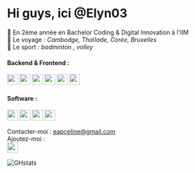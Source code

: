 # Hi guys, ici @Elyn03

🌱 En 2ème année en Bachelor Coding & Digital Innovation à l'IIM <br>
💞️ Le voyage *: Cambodge, Thaïlade, Corée, Bruxelles* <br>
💞️ Le sport *: badminton , volley*
<br>

#### Backend &  Frontend :
<p><img width="25px" src="https://cdn.jsdelivr.net/gh/devicons/devicon/icons/python/python-plain.svg"> 
<img width="25px" src="https://cdn.jsdelivr.net/gh/devicons/devicon/icons/html5/html5-plain.svg"> 
<img width="25px" src="https://cdn.jsdelivr.net/gh/devicons/devicon/icons/css3/css3-plain.svg"> 
<img width="25px" src="https://cdn.jsdelivr.net/gh/devicons/devicon/icons/javascript/javascript-plain.svg"> 
<img width="25px" src="https://cdn.jsdelivr.net/gh/devicons/devicon/icons/mysql/mysql-plain.svg"> 
<img width="25px" src="https://cdn.jsdelivr.net/gh/devicons/devicon/icons/php/php-plain.svg"> <br> </p>

#### Software :
<p><img width="25px" src="https://cdn.jsdelivr.net/gh/devicons/devicon/icons/photoshop/photoshop-line.svg"> 
<img width="25px" src="https://cdn.jsdelivr.net/gh/devicons/devicon/icons/illustrator/illustrator-line.svg"> 
<img width="25px" src="https://cdn.jsdelivr.net/gh/devicons/devicon/icons/xd/xd-line.svg"> 
<img width="25px" src="https://cdn.jsdelivr.net/gh/devicons/devicon/icons/trello/trello-plain.svg"> <br> </p>


Contacter-moi : eapceline@gmail.com <br>
Ajoutez-moi : <br>
[<img width="25px" src="https://cdn.jsdelivr.net/gh/devicons/devicon/icons/linkedin/linkedin-original.svg">](https://www.linkedin.com/in/c%C3%A9line-eap) <br>

![GHstats](https://github-readme-stats.vercel.app/api?username=Elyn03&show_icons=true)
